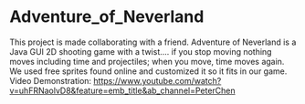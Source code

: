 # Adventure_of_Neverland
This project is made collaborating with a friend. Adventure of Neverland is a Java GUI 2D shooting game with a twist.... if you stop moving nothing moves including time and projectiles; when you move, time moves again. We used free sprites found online and customized it so it fits in our game. 
Video Demonstration: https://www.youtube.com/watch?v=uhFRNaolvD8&feature=emb_title&ab_channel=PeterChen
